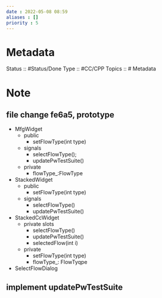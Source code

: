 ```yaml
---
date : 2022-05-08 08:59
aliases : []
priority : 5
---
```

# Metadata
Status :: #Status/Done 
Type :: #CC/CPP 
Topics :: # Metadata
# Note
## file change fe6a5, prototype
* MfgWidget 
	* public
		* setFlowType(int type)
	* signals
		* selectFlowType();
		* updatePwTestSuite()
	* private
		* flowType_:FlowType
* StackedWidget
	* public
		* setFlowType(int type)
	* signals
		* selectFlowType()
		* updatePwTestSuite()
* StackedCcWidget
	* private slots
		* selectFlowType()
		* updatePwTestSuite()
		* selectedFlow(int i)
	* private
		* setFlowType(int type)
		* flowType_: FlowTyqpe
* SelectFlowDialog
## implement updatePwTestSuite